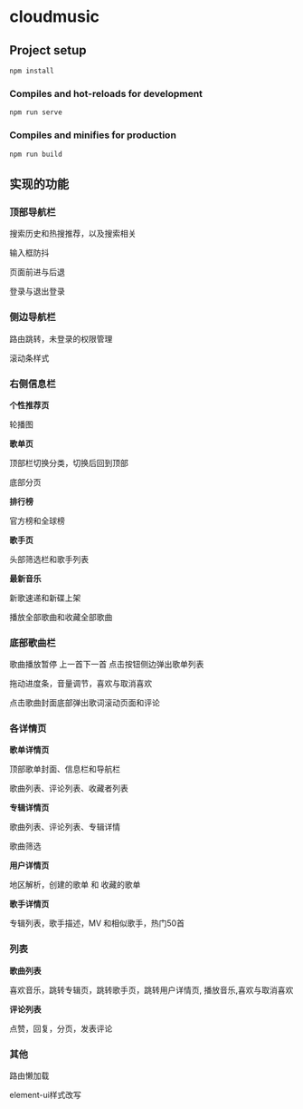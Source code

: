 # cloudmusic

## Project setup
```
npm install
```

### Compiles and hot-reloads for development
```
npm run serve
```

### Compiles and minifies for production
```
npm run build
```

## 实现的功能

### 顶部导航栏

搜索历史和热搜推荐，以及搜索相关

输入框防抖

页面前进与后退

登录与退出登录

### 侧边导航栏

路由跳转，未登录的权限管理

滚动条样式

### 右侧信息栏

**个性推荐页**

轮播图

**歌单页**

顶部栏切换分类，切换后回到顶部

底部分页

**排行榜**

官方榜和全球榜

**歌手页**

头部筛选栏和歌手列表

**最新音乐**

新歌速递和新碟上架

播放全部歌曲和收藏全部歌曲

### 底部歌曲栏

歌曲播放暂停 上一首下一首  点击按钮侧边弹出歌单列表

拖动进度条，音量调节，喜欢与取消喜欢

点击歌曲封面底部弹出歌词滚动页面和评论 

### 各详情页

**歌单详情页**

顶部歌单封面、信息栏和导航栏

歌曲列表、评论列表、收藏者列表

**专辑详情页**

歌曲列表、评论列表、专辑详情

歌曲筛选

**用户详情页**

地区解析，创建的歌单 和 收藏的歌单

**歌手详情页**

专辑列表，歌手描述，MV 和相似歌手，热门50首

### 列表

**歌曲列表**

喜欢音乐，跳转专辑页，跳转歌手页，跳转用户详情页, 播放音乐,喜欢与取消喜欢

**评论列表**

点赞，回复，分页，发表评论

### 其他

路由懒加载

element-ui样式改写

